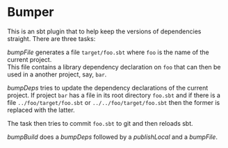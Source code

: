 # Bumper

This is an sbt plugin that to help keep the versions of dependencies straight.  There are three tasks:

_bumpFile_ generates a file `target/foo.sbt` where `foo` is the name of the current project.  
This file contains a library dependency declaration on `foo` that can then be used in a another
project, say, `bar`. 

_bumpDeps_ tries to update the dependency declarations of the current project.  If project `bar`
has a file in its root directory `foo.sbt` and if there is a file `../foo/target/foo.sbt` or `../../foo/target/foo.sbt`
then the former is replaced with the latter.  

The task then tries to commit `foo.sbt` to git and then reloads sbt.

_bumpBuild_ does a _bumpDeps_ followed by a _publishLocal_ and a _bumpFile_.



